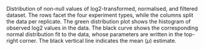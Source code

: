 
Distribution of non-null values of log2-transformed, normalised, and filtered dataset. 
The rows facet the four experiment types, while the columns split the data per replicate.
The green distribution plot shows the histogram of observed log2 values in the data.
The black curve shows the corresponding normal distribution fit to the data, whose parameters are written in the top-right corner.
The black vertical line indicates the mean ($\mu$) estimate.
